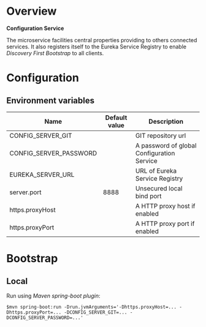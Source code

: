 # Overview

**Configuration Service**

The microservice facilities central properties providing to others connected services.
It also registers itself to the Eureka Service Registry to enable *Discovery First Bootstrap* to all clients.   

# Configuration

## Environment variables

| Name | Default value | Description | 
| --- | --- | --- |
| CONFIG_SERVER_GIT | | GIT repository url |
| CONFIG_SERVER_PASSWORD | | A password of global Configuration Service | 
| EUREKA_SERVER_URL | | URL of Eureka Service Registry |
| server.port | 8888 | Unsecured local bind port |
| https.proxyHost | | A HTTP proxy host if enabled |
| https.proxyPort | | A HTTP proxy port if enabled |

# Bootstrap

## Local

Run using *Maven spring-boot plugin*:

`$mvn spring-boot:run -Drun.jvmArguments='-Dhttps.proxyHost=... -Dhttps.proxyPort=... -DCONFIG_SERVER_GIT=... -DCONFIG_SERVER_PASSWORD=...'`
